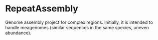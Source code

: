 # RepeatAssembly

Genome assembly project for complex regions. Initially, it is intended to handle meagenomes (similar sequences in the same species, uneven abundance).

